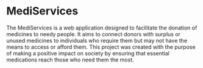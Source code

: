 # MediServices
The MediServices is a web application designed to facilitate the donation of medicines to needy people. It aims to connect donors with surplus or unused medicines to individuals who require them but may not have the means to access or afford them. This project was created with the purpose of making a positive impact on society by ensuring that essential medications reach those who need them the most.
